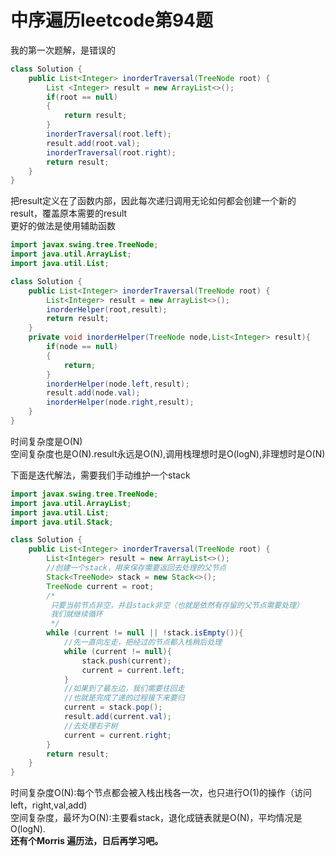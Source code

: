 # 中序遍历leetcode第94题
我的第一次题解，是错误的
```java
class Solution {
    public List<Integer> inorderTraversal(TreeNode root) {
        List <Integer> result = new ArrayList<>();
        if(root == null)
        {
            return result;
        }
        inorderTraversal(root.left);
        result.add(root.val);
        inorderTraversal(root.right);
        return result;
    }
}
```
把result定义在了函数内部，因此每次递归调用无论如何都会创建一个新的result，覆盖原本需要的result
<br>更好的做法是使用辅助函数

```java
import javax.swing.tree.TreeNode;
import java.util.ArrayList;
import java.util.List;

class Solution {
    public List<Integer> inorderTraversal(TreeNode root) {
        List<Integer> result = new ArrayList<>();
        inorderHelper(root,result);
        return result;
    }
    private void inorderHelper(TreeNode node,List<Integer> result){
        if(node == null)
        {
            return;
        }
        inorderHelper(node.left,result);
        result.add(node.val);
        inorderHelper(node.right,result);
    }
}
```
时间复杂度是O(N)<br>
空间复杂度也是O(N).result永远是O(N),调用栈理想时是O(logN),非理想时是O(N)

下面是迭代解法，需要我们手动维护一个stack

```java
import javax.swing.tree.TreeNode;
import java.util.ArrayList;
import java.util.List;
import java.util.Stack;

class Solution {
    public List<Integer> inorderTraversal(TreeNode root) {
        List<Integer> result = new ArrayList<>();
        //创建一个stack，用来保存需要返回去处理的父节点
        Stack<TreeNode> stack = new Stack<>();
        TreeNode current = root;
        /*
         只要当前节点非空，并且stack非空（也就是依然有存留的父节点需要处理）
         我们就继续循环       
         */
        while (current != null || !stack.isEmpty()){
            //先一直向左走，把经过的节点都入栈稍后处理
            while (current != null){
                stack.push(current);
                current = current.left;
            }
            //如果到了最左边，我们需要往回走
            //也就是完成了递的过程接下来要归
            current = stack.pop();
            result.add(current.val);
            //去处理右子树
            current = current.right;
        }
        return result;
    }
}
```
时间复杂度O(N):每个节点都会被入栈出栈各一次，也只进行O(1)的操作（访问left，right,val,add)
<br>
空间复杂度，最坏为O(N):主要看stack，退化成链表就是O(N)，平均情况是O(logN).
<br>
**还有个Morris 遍历法，日后再学习吧。**